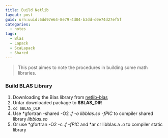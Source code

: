 ```yaml
---
title: Build Netlib
layout: post
guid: urn:uuid:6dd97e64-8e79-4d04-b3dd-d0e74d27ef5f
categories:
  - notes
tags:
  - Blas
  - Lapack
  - ScaLapack
  - Shared
---
```


> This post aimes to note the procedures in building some math libraries.

### Build BLAS Library

1. Downloading the Blas library from [netlib-blas](http://www.netlib.org/blas/)
2. Untar downloaded package to **$BLAS_DIR**
3. `cd $BLAS_DIR`
4. Use *gfortran -shared -O2 *.f -o libblas.so -fPIC* to compiler shared library *libblas.so*
5. Or use *gfortran -O2 -c *.f -fPIC* and *ar cr libblas.a *.o* to compiler static library
